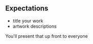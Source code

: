 ## Expectations

- title your work
- artwork descriptions

You'll present that up front to everyone
